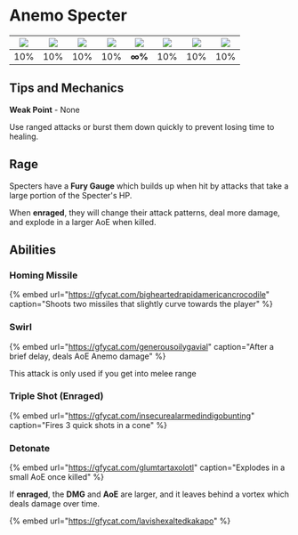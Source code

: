 # Anemo Specter

| ![](../../.gitbook/assets/pyro_small.png)  | ![](../../.gitbook/assets/hydro_small.png)  | ![](../../.gitbook/assets/cryo_small.png)  | ![](../../.gitbook/assets/electro_small.png)  | ![](../../.gitbook/assets/anemo_small.png)  | ![](../../.gitbook/assets/geo_small.png)  | ![](../../.gitbook/assets/dendro_small.png)  | ![](../../.gitbook/assets/physical_small.png)  |
| :---: | :---: | :---: | :---: | :---: | :---: | :---: | :---: |
| 10% | 10% | 10% | 10% |  **∞%** | 10% | 10% | 10% |

## Tips and Mechanics

**Weak Point** - None

Use ranged attacks or burst them down quickly to prevent losing time to healing.

## Rage

Specters have a **Fury Gauge** which builds up when hit by attacks that take a large portion of the Specter's HP.

When **enraged**, they will change their attack patterns, deal more damage, and explode in a larger AoE when killed.

## Abilities

### Homing Missile

{% embed url="https://gfycat.com/bigheartedrapidamericancrocodile" caption="Shoots two missiles that slightly curve towards the player" %}

### Swirl

{% embed url="https://gfycat.com/generousoilygavial" caption="After a brief delay, deals AoE Anemo damage" %}

This attack is only used if you get into melee range

### Triple Shot \(Enraged\)

{% embed url="https://gfycat.com/insecurealarmedindigobunting" caption="Fires 3 quick shots in a cone" %}

### Detonate

{% embed url="https://gfycat.com/glumtartaxolotl" caption="Explodes in a small AoE once killed" %}

If **enraged**, the **DMG** and **AoE** are larger, and it leaves behind a vortex which deals damage over time.

{% embed url="https://gfycat.com/lavishexaltedkakapo" %}



